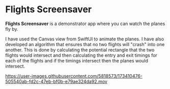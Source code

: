 #  Flights Screensaver

**Flights Screensaver** is a demonstrator app where you can watch the planes fly by.

I have used the Canvas view from SwiftUI to animate the planes. I have also developed an algorithm that ensures that no two flights will "crash" into one another. This is done by calculating the potential rectangle that the two flights would intersect and then calculating the entry and exit timings for each of the flights and if the timings intersect then the planes would intersect.  

https://user-images.githubusercontent.com/5818573/173410476-505540ab-fd2c-47eb-bf0b-e79ae324da92.mov


